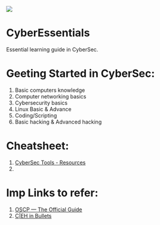 ![](https://img.shields.io/badge/Cyber-Essentials-yellow)

# CyberEssentials
Essential learning guide in CyberSec.

# Geeting Started in CyberSec:
1. Basic computers knowledge
2. Computer networking basics
3. Cybersecurity basics
4. Linux Basic & Advance
5. Coding/Scripting
6. Basic hacking & Advanced hacking

# Cheatsheet:
1. [CyberSec Tools - Resources](https://github.com/The-Art-of-Hacking/h4cker/tree/master/cheat_sheets)
2. 

# Imp Links to refer:
1. [OSCP — The Official Guide](https://n3nu.medium.com/oscp-the-official-guide-c461f5e025bb)
2. [C|EH in Bullets](https://github.com/undergroundwires/CEH-in-bullet-points)




